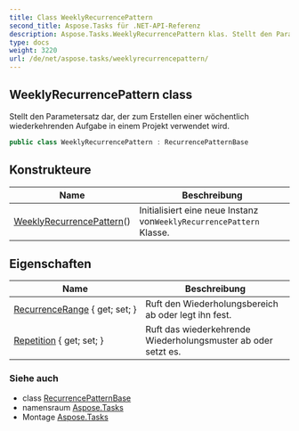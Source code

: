 ```yaml
---
title: Class WeeklyRecurrencePattern
second_title: Aspose.Tasks für .NET-API-Referenz
description: Aspose.Tasks.WeeklyRecurrencePattern klas. Stellt den Parametersatz dar der zum Erstellen einer wöchentlich wiederkehrenden Aufgabe in einem Projekt verwendet wird.
type: docs
weight: 3220
url: /de/net/aspose.tasks/weeklyrecurrencepattern/
---
```

## WeeklyRecurrencePattern class

Stellt den Parametersatz dar, der zum Erstellen einer wöchentlich wiederkehrenden Aufgabe in einem Projekt verwendet wird.

```csharp
public class WeeklyRecurrencePattern : RecurrencePatternBase
```

## Konstrukteure

| Name | Beschreibung |
| --- | --- |
| [WeeklyRecurrencePattern](weeklyrecurrencepattern/)() | Initialisiert eine neue Instanz von`WeeklyRecurrencePattern` Klasse. |

## Eigenschaften

| Name | Beschreibung |
| --- | --- |
| [RecurrenceRange](../../aspose.tasks/recurrencepatternbase/recurrencerange/) { get; set; } | Ruft den Wiederholungsbereich ab oder legt ihn fest. |
| [Repetition](../../aspose.tasks/weeklyrecurrencepattern/repetition/) { get; set; } | Ruft das wiederkehrende Wiederholungsmuster ab oder setzt es. |

### Siehe auch

* class [RecurrencePatternBase](../recurrencepatternbase/)
* namensraum [Aspose.Tasks](../../aspose.tasks/)
* Montage [Aspose.Tasks](../../)


